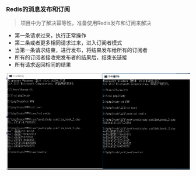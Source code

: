 ### Redis的消息发布和订阅

> 项目中为了解决幂等性，准备使用Redis发布和订阅来解决

- 第一条请求过来，执行正常操作
- 第二条或者更多相同请求过来，进入订阅者模式
- 当第一条请求结束，进行发布，将结果发布给所有的订阅者
- 所有的订阅者接收完发布者的结果后，结束长链接
- 所有请求返回相同的结果

![测试图片](test.png)